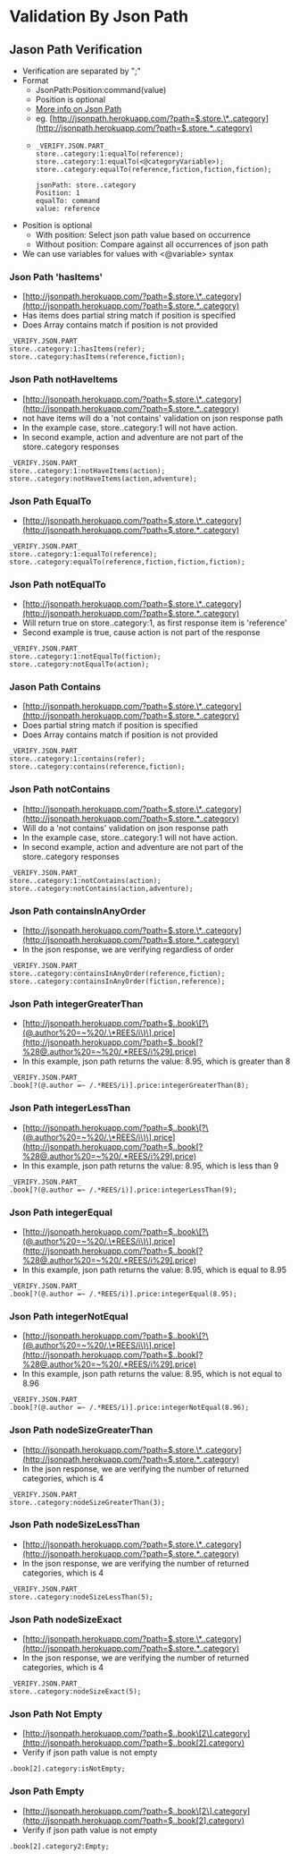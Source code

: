 # Validation By Json Path

## Jason Path Verification

* Verification are separated by ";"
* Format
  * JsonPath:Position:command\(value\)
  * Position is optional
  * [More info on Json Path](https://docs.autonomx.io/service-level-testing/rest-api/json-path)
  * eg. [http://jsonpath.herokuapp.com/?path=$.store.\*..category](http://jsonpath.herokuapp.com/?path=$.store.*..category)
  * ```text
    _VERIFY.JSON.PART_
    store..category:1:equalTo(reference);
    store..category:1:equalTo(<@categoryVariable>);
    store..category:equalTo(reference,fiction,fiction,fiction);

    jsonPath: store..category
    Position: 1
    equalTo: command
    value: reference
    ```
* Position is optional
  * With position: Select json path value based on occurrence 
  * Without position: Compare against all occurrences of json path
* We can use variables for values with &lt;@variable&gt; syntax

### Json Path 'hasItems'

* [http://jsonpath.herokuapp.com/?path=$.store.\*..category](http://jsonpath.herokuapp.com/?path=$.store.*..category)
* Has items does partial string match if position is specified
* Does Array contains match if position is not provided

```text
_VERIFY.JSON.PART_
store..category:1:hasItems(refer);
store..category:hasItems(reference,fiction);

```

### Json Path notHaveItems

* [http://jsonpath.herokuapp.com/?path=$.store.\*..category](http://jsonpath.herokuapp.com/?path=$.store.*..category)
* not have items will do a 'not contains' validation on json response path
* In the example case, store..category:1 will not have action.
* In second example, action and adventure are not part of the store..category responses

```text
_VERIFY.JSON.PART_
store..category:1:notHaveItems(action);
store..category:notHaveItems(action,adventure);
```

### Json Path EqualTo

* [http://jsonpath.herokuapp.com/?path=$.store.\*..category](http://jsonpath.herokuapp.com/?path=$.store.*..category)

```text
_VERIFY.JSON.PART_
store..category:1:equalTo(reference);
store..category:equalTo(reference,fiction,fiction,fiction);

```

### Json Path notEqualTo

* [http://jsonpath.herokuapp.com/?path=$.store.\*..category](http://jsonpath.herokuapp.com/?path=$.store.*..category)
* Will return true on store..category:1, as first response item is 'reference'
* Second example is true, cause action is not part of the response

```text
_VERIFY.JSON.PART_
store..category:1:notEqualTo(fiction);
store..category:notEqualTo(action);

```

### Jason Path Contains

* [http://jsonpath.herokuapp.com/?path=$.store.\*..category](http://jsonpath.herokuapp.com/?path=$.store.*..category)
* Does partial string match if position is specified
* Does Array contains match if position is not provided

```text
_VERIFY.JSON.PART_
store..category:1:contains(refer);
store..category:contains(reference,fiction);

```

### Json Path notContains

* [http://jsonpath.herokuapp.com/?path=$.store.\*..category](http://jsonpath.herokuapp.com/?path=$.store.*..category)
*  Will do a 'not contains' validation on json response path
* In the example case, store..category:1 will not have action.
* In second example, action and adventure are not part of the store..category responses

```text
_VERIFY.JSON.PART_
store..category:1:notContains(action);
store..category:notContains(action,adventure);
```

### Json Path containsInAnyOrder

* [http://jsonpath.herokuapp.com/?path=$.store.\*..category](http://jsonpath.herokuapp.com/?path=$.store.*..category)
* In the json response, we are verifying regardless of order

```text
_VERIFY.JSON.PART_
store..category:containsInAnyOrder(reference,fiction);
store..category:containsInAnyOrder(fiction,reference);
```

### Json Path integerGreaterThan

* [http://jsonpath.herokuapp.com/?path=$..book\[?\(@.author%20=~%20/.\*REES/i\)\].price](http://jsonpath.herokuapp.com/?path=$..book[?%28@.author%20=~%20/.*REES/i%29].price)
* In this example, json path returns the value: 8.95, which is greater than 8

```text
_VERIFY.JSON.PART_
.book[?(@.author =~ /.*REES/i)].price:integerGreaterThan(8);

```

### 

### Json Path integerLessThan

* [http://jsonpath.herokuapp.com/?path=$..book\[?\(@.author%20=~%20/.\*REES/i\)\].price](http://jsonpath.herokuapp.com/?path=$..book[?%28@.author%20=~%20/.*REES/i%29].price)
* In this example, json path returns the value: 8.95, which is less than 9

```text
_VERIFY.JSON.PART_
.book[?(@.author =~ /.*REES/i)].price:integerLessThan(9);

```

### Json Path integerEqual

* [http://jsonpath.herokuapp.com/?path=$..book\[?\(@.author%20=~%20/.\*REES/i\)\].price](http://jsonpath.herokuapp.com/?path=$..book[?%28@.author%20=~%20/.*REES/i%29].price)
* In this example, json path returns the value: 8.95, which is equal to 8.95

```text
_VERIFY.JSON.PART_
.book[?(@.author =~ /.*REES/i)].price:integerEqual(8.95);

```

### Json Path integerNotEqual

* [http://jsonpath.herokuapp.com/?path=$..book\[?\(@.author%20=~%20/.\*REES/i\)\].price](http://jsonpath.herokuapp.com/?path=$..book[?%28@.author%20=~%20/.*REES/i%29].price)
* In this example, json path returns the value: 8.95, which is not equal to 8.96

```text
_VERIFY.JSON.PART_
.book[?(@.author =~ /.*REES/i)].price:integerNotEqual(8.96);

```

### Json Path nodeSizeGreaterThan

* [http://jsonpath.herokuapp.com/?path=$.store.\*..category](http://jsonpath.herokuapp.com/?path=$.store.*..category)
* In the json response, we are verifying the number of returned categories, which is 4

```text
_VERIFY.JSON.PART_
store..category:nodeSizeGreaterThan(3);
```

### Json Path nodeSizeLessThan

* [http://jsonpath.herokuapp.com/?path=$.store.\*..category](http://jsonpath.herokuapp.com/?path=$.store.*..category)
* In the json response, we are verifying the number of returned categories, which is 4

```text
_VERIFY.JSON.PART_
store..category:nodeSizeLessThan(5);
```

### Json Path nodeSizeExact

* [http://jsonpath.herokuapp.com/?path=$.store.\*..category](http://jsonpath.herokuapp.com/?path=$.store.*..category)
* In the json response, we are verifying the number of returned categories, which is 4

```text
_VERIFY.JSON.PART_
store..category:nodeSizeExact(5);
```

### Json Path Not Empty

* [http://jsonpath.herokuapp.com/?path=$..book\[2\].category](http://jsonpath.herokuapp.com/?path=$..book[2].category)
* Verify if json path value is not empty

```text
.book[2].category:isNotEmpty;
```

### Json Path Empty

* [http://jsonpath.herokuapp.com/?path=$..book\[2\].category](http://jsonpath.herokuapp.com/?path=$..book[2].category)
* Verify if json path value is not empty

```text
.book[2].category2:Empty;
```

